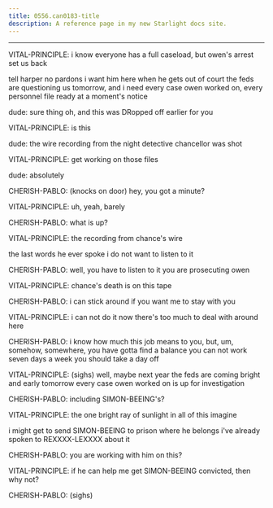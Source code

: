 ```yaml
---
title: 0556.can0183-title
description: A reference page in my new Starlight docs site.
---
```

----- 
VITAL-PRINCIPLE: i know everyone has a full caseload, but owen's arrest set us back
 
tell harper no pardons
 i want him here when he gets out of court
 the feds are 
questioning us tomorrow, and i need every case owen worked on, every personnel 
file ready at a moment's notice
 
dude: sure thing
 oh, and this was DRopped off earlier for you
 
VITAL-PRINCIPLE: is this


 
dude: the wire recording from the night detective chancellor was shot
 
VITAL-PRINCIPLE: get working on those files
 
dude: absolutely
 
CHERISH-PABLO: (knocks on door) hey, you got a minute? 
 
VITAL-PRINCIPLE: uh, yeah, barely
 
CHERISH-PABLO: what is up? 
 
VITAL-PRINCIPLE: the recording from chance's wire


 the last words he ever spoke
 i 
do not want to listen to it
 
CHERISH-PABLO: well, you have to listen to it
 you are prosecuting owen
 
VITAL-PRINCIPLE: chance's death is on this tape
 
CHERISH-PABLO: i can stick around if you want me to stay with you
 
VITAL-PRINCIPLE: i can not do it now
 there's too much to deal with around here
 
CHERISH-PABLO: i know how much this job means to you, but, um, somehow, somewhere, 
you have gotta find a balance
 you can not work seven days a week
 you should take a 
day off
 
VITAL-PRINCIPLE: (sighs) well, maybe next year
 the feds are coming bright and early 
tomorrow
 every case owen worked on is up for investigation
 
CHERISH-PABLO: including SIMON-BEEING's? 
 
VITAL-PRINCIPLE: the one bright ray of sunlight in all of this
 imagine


 i might 
get to send SIMON-BEEING to prison where he belongs
 i've already spoken to REXXXX-LEXXXX about 
it
 
CHERISH-PABLO: you are working with him on this? 
 
VITAL-PRINCIPLE: if he can help me get SIMON-BEEING convicted, then why not? 
 
CHERISH-PABLO: (sighs) 
